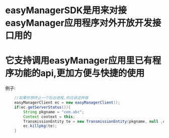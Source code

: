 # easyManagerSDK是用来对接easyManager应用程序对外开放开发接口用的

# 它支持调用easyManager应用里已有程序功能的api,更加方便与快捷的使用

例子:

```Java
    //如果你想终止一个后台进程,你应该这样做
    easyManagerClient ec = new easyManagerClient();
    if(ec.getServerStatus()){
        String pkgname = "com.abc";
        Context context = this;
        TransmissionEntity te = new TransmissionEntity(pkgname, null ,context.getPackageName(),0);
        ec.killpkg(te);
    }
```

